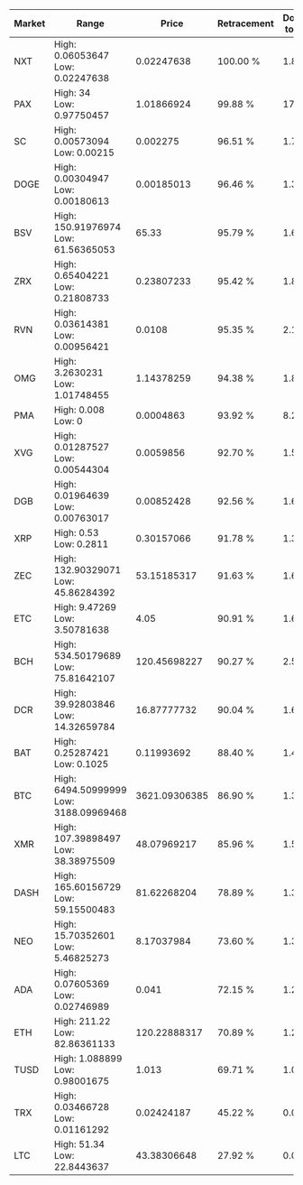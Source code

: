 | Market | Range | Price| Retracement | Doubles to 50% |
| --- | --- | --- | --- | --- |
| NXT | High: 0.06053647<br />Low: 0.02247638 | 0.02247638 | 100.00 % | 1.85 |
| PAX | High: 34<br />Low: 0.97750457 | 1.01866924 | 99.88 % | 17.17 |
| SC | High: 0.00573094<br />Low: 0.00215 | 0.002275 | 96.51 % | 1.73 |
| DOGE | High: 0.00304947<br />Low: 0.00180613 | 0.00185013 | 96.46 % | 1.31 |
| BSV | High: 150.91976974<br />Low: 61.56365053 | 65.33 | 95.79 % | 1.63 |
| ZRX | High: 0.65404221<br />Low: 0.21808733 | 0.23807233 | 95.42 % | 1.83 |
| RVN | High: 0.03614381<br />Low: 0.00956421 | 0.0108 | 95.35 % | 2.12 |
| OMG | High: 3.2630231<br />Low: 1.01748455 | 1.14378259 | 94.38 % | 1.87 |
| PMA | High: 0.008<br />Low: 0 | 0.0004863 | 93.92 % | 8.23 |
| XVG | High: 0.01287527<br />Low: 0.00544304 | 0.0059856 | 92.70 % | 1.53 |
| DGB | High: 0.01964639<br />Low: 0.00763017 | 0.00852428 | 92.56 % | 1.60 |
| XRP | High: 0.53<br />Low: 0.2811 | 0.30157066 | 91.78 % | 1.34 |
| ZEC | High: 132.90329071<br />Low: 45.86284392 | 53.15185317 | 91.63 % | 1.68 |
| ETC | High: 9.47269<br />Low: 3.50781638 | 4.05 | 90.91 % | 1.60 |
| BCH | High: 534.50179689<br />Low: 75.81642107 | 120.45698227 | 90.27 % | 2.53 |
| DCR | High: 39.92803846<br />Low: 14.32659784 | 16.87777732 | 90.04 % | 1.61 |
| BAT | High: 0.25287421<br />Low: 0.1025 | 0.11993692 | 88.40 % | 1.48 |
| BTC | High: 6494.50999999<br />Low: 3188.09969468 | 3621.09306385 | 86.90 % | 1.34 |
| XMR | High: 107.39898497<br />Low: 38.38975509 | 48.07969217 | 85.96 % | 1.52 |
| DASH | High: 165.60156729<br />Low: 59.15500483 | 81.62268204 | 78.89 % | 1.38 |
| NEO | High: 15.70352601<br />Low: 5.46825273 | 8.17037984 | 73.60 % | 1.30 |
| ADA | High: 0.07605369<br />Low: 0.02746989 | 0.041 | 72.15 % | 1.26 |
| ETH | High: 211.22<br />Low: 82.86361133 | 120.22888317 | 70.89 % | 1.22 |
| TUSD | High: 1.088899<br />Low: 0.98001675 | 1.013 | 69.71 % | 1.02 |
| TRX | High: 0.03466728<br />Low: 0.01161292 | 0.02424187 | 45.22 % | 0.00 |
| LTC | High: 51.34<br />Low: 22.8443637 | 43.38306648 | 27.92 % | 0.00 |
